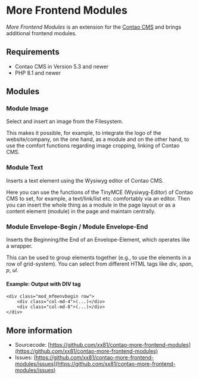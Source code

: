 # More Frontend Modules

*More Frontend Modules* is an extension for the [Contao CMS](https://www.contao.org)
and brings additional frontend modules.

## Requirements

* Contao CMS in Version 5.3 and newer
* PHP 8.1 and newer

## Modules

### Module Image

Select and insert an image from the Filesystem.

This makes it possible, for example, to integrate the logo of the website/company, on the one hand, as a module and on the other hand, to use the comfort functions regarding image cropping, linking of Contao CMS.

### Module Text

Inserts a text element using the Wysiwyg editor of Contao CMS.

Here you can use the functions of the TinyMCE (Wysiwyg-Editor) of Contao CMS to set, for example, a text/link/list etc. comfortably via an editor. Then you can insert the whole thing as a module in the page layout or as a content element (module) in the page and maintain centrally.

### Module Envelope-Begin / Module Envelope-End

Inserts the Beginning/the End of an Envelope-Element, which operates like a wrapper.

This can be used to group elements together (e.g., to use the elements in a row of grid-system).
You can select from different HTML tags like *div*, *span*, *p*, *ul*.

#### Example: Output with DIV tag

````
<div class="mod_mfmenvbegin row">
    <div class="col-md-4">(...)</div>
    <div class="col-md-8">(...)</div>
</div>
````

## More information

* Sourcecode: [https://github.com/xx81/contao-more-frontend-modules](https://github.com/xx81/contao-more-frontend-modules)
* Issues: [https://github.com/xx81/contao-more-frontend-modules/issues](https://github.com/xx81/contao-more-frontend-modules/issues)
